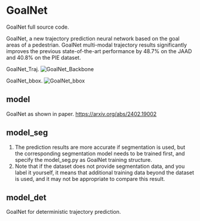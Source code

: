# GoalNet
GoalNet full source code.

GoalNet, a new trajectory prediction neural network based on the goal areas of a pedestrian. GoalNet multi-modal trajectory results significantly improves the previous state-of-the-art performance by 48.7% on the JAAD and 40.8% on the PIE dataset.

GoalNet_Traj.
![GoalNet_Backbone](https://github.com/28598519a/GoalNet/assets/33422418/60dc91ae-e2a2-430c-9ab0-14115f7003a3)

GoalNet_bbox.
![GoalNet_bbox](https://github.com/28598519a/GoalNet/assets/33422418/4a6d1412-a305-4d1a-80b3-6b4324c71868)

## model
GoalNet as shown in paper.
https://arxiv.org/abs/2402.19002

## model_seg
1. The prediction results are more accurate if segmentation is used, but the corresponding segmentation model needs to be trained first, and specify the model_seg.py as GoalNet training structure.
2. <Warning> Note that if the dataset does not provide segmentation data, and you label it yourself, it means that additional training data beyond the dataset is used, and it may not be appropriate to compare this result.

## model_det
GoalNet for deterministic trajectory prediction.
